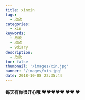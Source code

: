 ```yaml
---
title: xinxin
tags:
  - 欣欣
categories:
  - xin
keywords:
  - 欣欣
  - 欣欣
  - 9diary
description:
  - 欣欣
toc: false
thumbnail: '/images/xin.jpg'
banner: '/images/xin.jpg'
date: 2018-10-08 22:35:44
---
```


####    每天有你很开心哦  ♥♥♥♥♥ ♥♥ ♥
